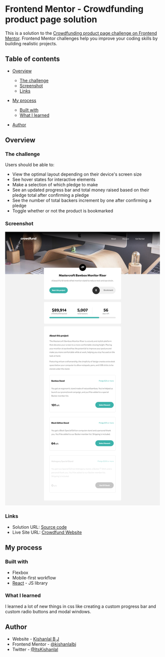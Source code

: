 # Frontend Mentor - Crowdfunding product page solution

This is a solution to the [Crowdfunding product page challenge on Frontend Mentor](https://www.frontendmentor.io/challenges/crowdfunding-product-page-7uvcZe7ZR). Frontend Mentor challenges help you improve your coding skills by building realistic projects.

## Table of contents

- [Overview](#overview)
  - [The challenge](#the-challenge)
  - [Screenshot](#screenshot)
  - [Links](#links)
- [My process](#my-process)

  - [Built with](#built-with)
  - [What I learned](#what-i-learned)

- [Author](#author)

## Overview

### The challenge

Users should be able to:

- View the optimal layout depending on their device's screen size
- See hover states for interactive elements
- Make a selection of which pledge to make
- See an updated progress bar and total money raised based on their pledge total after confirming a pledge
- See the number of total backers increment by one after confirming a pledge
- Toggle whether or not the product is bookmarked

### Screenshot

![screen1](./images/screen1.png)

### Links

- Solution URL: [Source code](https://github.com/kishanlalbj/crowdfund-fronendmentor)
- Live Site URL: [Crowdfund Website](https://laughing-kalam-667abd.netlify.app/)

## My process

### Built with

- Flexbox
- Mobile-first workflow
- [React](https://reactjs.org/) - JS library

### What I learned

I learned a lot of new things in css like creating a custom progress bar and custom radio buttons and modal windows.

## Author

- Website - [Kishanlal B J](https://kishanlalbj.github.io)
- Frontend Mentor - [@kishanlalbj](https://www.frontendmentor.io/profile/kishanlalbj)
- Twitter - [@ItsKishanlal](https://www.twitter.com/ItsKishanlal)
